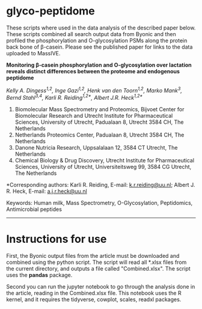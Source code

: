 # glyco-peptidome

These scripts where used in the data analysis of the described paper below. These scripts combined all search output data from Byonic and then profiled the phosphorylation and O-glycosylation PSMs along the protein back bone of β-casein. Please see the published paper for links to the data uploaded to MassIVE. 

**Monitoring β-casein phosphorylation and O-glycosylation over lactation reveals distinct differences between the proteome and endogenous peptidome**

*Kelly A. Dingess<sup>1,2</sup>, Inge Gazi<sup>1,2</sup>, Henk van den Toorn<sup>1,2</sup>, Marko Mank<sup>3</sup>, Bernd Stahl<sup>3,4</sup>, Karli R. Reiding<sup>1,2\*</sup>, Albert J.R. Heck<sup>1,2\*</sup>*
	
1. Biomolecular Mass Spectrometry and Proteomics, Bijvoet Center for Biomolecular Research and Utrecht Institute for Pharmaceutical Sciences, University of Utrecht, Padualaan 8, Utrecht 3584 CH, The Netherlands
2. Netherlands Proteomics Center, Padualaan 8, Utrecht 3584 CH, The Netherlands
3. Danone Nutricia Research, Uppsalalaan 12, 3584 CT Utrecht, The Netherlands
4. Chemical Biology & Drug Discovery, Utrecht Institute for Pharmaceutical Sciences, University of Utrecht, Universiteitsweg 99, 3584 CG Utrecht, The Netherlands


\*Corresponding authors: Karli R. Reiding, E-mail: k.r.reiding@uu.nl; Albert J. R. Heck, E-mail: a.j.r.heck@uu.nl

Keywords: Human milk, Mass Spectrometry, O-Glycosylation, Peptidomics, Antimicrobial peptides 

------

# Instructions for use

First, the Byonic output files from the article must be downloaded and combined using the python script. The script will read all \*.xlsx files from the current directory, and outputs a file called "Combined.xlsx".
The script uses the **pandas** package.

Second you can run the jupyter notebook to go through the analysis done in the article, reading in the Combined.xlsx file. This notebook uses the R kernel, and it requires the tidyverse, cowplot, scales, readxl packages.
